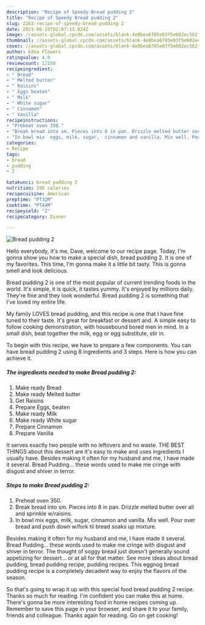 ```yaml
---
description: "Recipe of Speedy Bread pudding 2"
title: "Recipe of Speedy Bread pudding 2"
slug: 2263-recipe-of-speedy-bread-pudding-2
date: 2021-06-15T02:07:13.024Z
image: //assets-global.cpcdn.com/assets/blank-4e0bea6785e03f5e602ec562f230caae08da540cada707380b4fe1bbebba43da.png
thumbnail: //assets-global.cpcdn.com/assets/blank-4e0bea6785e03f5e602ec562f230caae08da540cada707380b4fe1bbebba43da.png
cover: //assets-global.cpcdn.com/assets/blank-4e0bea6785e03f5e602ec562f230caae08da540cada707380b4fe1bbebba43da.png
author: Edna Flowers
ratingvalue: 4.9
reviewcount: 12150
recipeingredient:
- " Bread"
- " Melted butter"
- " Raisins"
- " Eggs beaten"
- " Milk"
- " White sugar"
- " Cinnamon"
- " Vanilla"
recipeinstructions:
- "Preheat oven 350."
- "Break bread into sm. Pieces into 8 in pan. Drizzle melted butter over all and sprinkle w/raisins."
- "In bowl mix  eggs, milk, sugar,  cinnamon and vanilla. Mix well. Pour over bread and push down w/fork til bread soaks up mixture."
categories:
- Recipe
tags:
- bread
- pudding
- 2

katakunci: bread pudding 2 
nutrition: 298 calories
recipecuisine: American
preptime: "PT32M"
cooktime: "PT44M"
recipeyield: "2"
recipecategory: Dinner

---
```



![Bread pudding 2](//assets-global.cpcdn.com/assets/blank-4e0bea6785e03f5e602ec562f230caae08da540cada707380b4fe1bbebba43da.png)

Hello everybody, it's me, Dave, welcome to our recipe page. Today, I'm gonna show you how to make a special dish, bread pudding 2. It is one of my favorites. This time, I'm gonna make it a little bit tasty. This is gonna smell and look delicious.

Bread pudding 2 is one of the most popular of current trending foods in the world. It's simple, it is quick, it tastes yummy. It's enjoyed by millions daily. They're fine and they look wonderful. Bread pudding 2 is something that I've loved my entire life.

My family LOVES bread pudding, and this recipe is one that I have fine tuned to their taste. It&#39;s great for breakfast or dessert and. A simple easy to follow cooking demonstration, with housebound bored men in mind. In a small dish, beat together the milk, egg or egg substitute, stir in.


To begin with this recipe, we have to prepare a few components. You can have bread pudding 2 using 8 ingredients and 3 steps. Here is how you can achieve it.

<!--inarticleads1-->

##### The ingredients needed to make Bread pudding 2:

1. Make ready  Bread
1. Make ready  Melted butter
1. Get  Raisins
1. Prepare  Eggs, beaten
1. Make ready  Milk
1. Make ready  White sugar
1. Prepare  Cinnamon
1. Prepare  Vanilla


It serves exactly two people with no leftovers and no waste. THE BEST THINGS about this dessert are it&#39;s easy to make and uses ingredients I usually have. Besides making it often for my husband and me, I have made it several. Bread Pudding… these words used to make me cringe with disgust and shiver in terror. 

<!--inarticleads2-->

##### Steps to make Bread pudding 2:

1. Preheat oven 350.
1. Break bread into sm. Pieces into 8 in pan. Drizzle melted butter over all and sprinkle w/raisins.
1. In bowl mix  eggs, milk, sugar,  cinnamon and vanilla. Mix well. Pour over bread and push down w/fork til bread soaks up mixture.


Besides making it often for my husband and me, I have made it several. Bread Pudding… these words used to make me cringe with disgust and shiver in terror. The thought of soggy bread just doesn&#39;t generally sound appetizing for dessert… or at all for that matter. See more ideas about bread pudding, bread pudding recipe, pudding recipes. This eggnog bread pudding recipe is a completely decadent way to enjoy the flavors of the season. 

So that's going to wrap it up with this special food bread pudding 2 recipe. Thanks so much for reading. I'm confident you can make this at home. There's gonna be more interesting food in home recipes coming up. Remember to save this page in your browser, and share it to your family, friends and colleague. Thanks again for reading. Go on get cooking!
